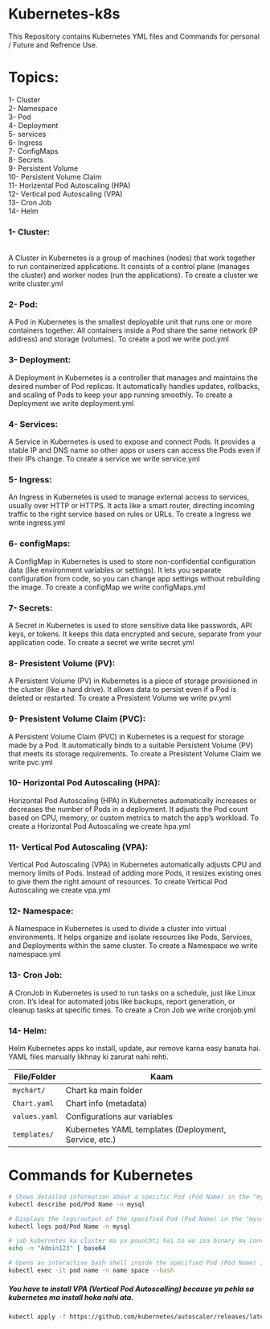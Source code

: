 # Kubernetes-k8s
This Repository contains Kubernetes YML files and Commands for personal / Future and Refrence Use.

# Topics: <br/>
   1- Cluster <br/>
   2- Namespace <br/>
   3- Pod <br/>
   4- Deployment <br/>
   5- services <br/>
   6- Ingress <br/>
   7- ConfigMaps <br/>
   8- Secrets <br/>
   9- Persistent Volume <br/>
   10- Persistent Volume Claim <br/>
   11- Horizental Pod Autoscaling (HPA) <br/>
   12- Vertical pod Autoscaling (VPA) <br/>
   13- Cron Job <br/>
   14- Helm <br/>


<h3>1- Cluster:</h3> <br/> 
A Cluster in Kubernetes is a group of machines (nodes) that work together to run containerized applications.
It consists of a control plane (manages the cluster) and worker nodes (run the applications). To create a cluster we write cluster.yml

<h3>2- Pod:</h3>
A Pod in Kubernetes is the smallest deployable unit that runs one or more containers together.
All containers inside a Pod share the same network (IP address) and storage (volumes). To create a pod we write pod.yml

<h3>3- Deployment:</h3>
A Deployment in Kubernetes is a controller that manages and maintains the desired number of Pod replicas.
It automatically handles updates, rollbacks, and scaling of Pods to keep your app running smoothly. To create a Deployment we write deployment.yml

<h3>4- Services:</h3>
A Service in Kubernetes is used to expose and connect Pods.
It provides a stable IP and DNS name so other apps or users can access the Pods even if their IPs change. To create a service we write service.yml

<h3>5- Ingress:</h3>
An Ingress in Kubernetes is used to manage external access to services, usually over HTTP or HTTPS.
It acts like a smart router, directing incoming traffic to the right service based on rules or URLs. To create a Ingress we write ingress.yml

<h3>6- configMaps:</h3>
A ConfigMap in Kubernetes is used to store non-confidential configuration data (like environment variables or settings).
It lets you separate configuration from code, so you can change app settings without rebuilding the image. To create a configMap we write configMaps.yml

<h3>7- Secrets:</h3>
A Secret in Kubernetes is used to store sensitive data like passwords, API keys, or tokens.
It keeps this data encrypted and secure, separate from your application code. To create a secret we write secret.yml

<h3>8- Presistent Volume (PV):</h3>
A Persistent Volume (PV) in Kubernetes is a piece of storage provisioned in the cluster (like a hard drive).
It allows data to persist even if a Pod is deleted or restarted. To create a Presistent Volume we write pv.yml

<h3>9- Presistent Volume Claim (PVC):</h3>
A Persistent Volume Claim (PVC) in Kubernetes is a request for storage made by a Pod.
It automatically binds to a suitable Persistent Volume (PV) that meets its storage requirements. To create a Presistent Volume Claim we write pvc.yml

<h3>10- Horizontal Pod Autoscaling (HPA):</h3>
Horizontal Pod Autoscaling (HPA) in Kubernetes automatically increases or decreases the number of Pods in a deployment.
It adjusts the Pod count based on CPU, memory, or custom metrics to match the app’s workload. To create a Horizontal Pod Autoscaling we create hpa.yml

<h3>11- Vertical Pod Autoscaling (VPA):</h3>
Vertical Pod Autoscaling (VPA) in Kubernetes automatically adjusts CPU and memory limits of Pods.
Instead of adding more Pods, it resizes existing ones to give them the right amount of resources. To create Vertical Pod Autoscaling we create vpa.yml

<h3>12- Namespace:</h3>
A Namespace in Kubernetes is used to divide a cluster into virtual environments.
It helps organize and isolate resources like Pods, Services, and Deployments within the same cluster. To create a Namespace we write namespace.yml

<h3>13- Cron Job:</h3>
A CronJob in Kubernetes is used to run tasks on a schedule, just like Linux cron.
It’s ideal for automated jobs like backups, report generation, or cleanup tasks at specific times. To create a Cron Job we write cronjob.yml

<h3>14- Helm:</h3>
Helm Kubernetes apps ko install, update, aur remove karna easy banata hai.
YAML files manually likhnay ki zarurat nahi rehti.

| File/Folder   | Kaam                                                  |
| ------------- | ----------------------------------------------------- |
| `mychart/`    | Chart ka main folder                                  |
| `Chart.yaml`  | Chart info (metadata)                                 |
| `values.yaml` | Configurations aur variables                          |
| `templates/`  | Kubernetes YAML templates (Deployment, Service, etc.) |




# Commands for Kubernetes

```bash
# Shows detailed information about a specific Pod (Pod Name) in the "mysql" namespace, including status, containers, events, and resource usage.
kubectl describe pod/Pod Name -n mysql
```

```bash
# Displays the logs/output of the specified Pod (Pod Name) in the "mysql" namespace.
kubectl logs pod/Pod Name -n mysql
```

```bash
# jab kubernetes ka cluster ma ya pounchti hai to wo isa binary ma convert kr ka store krta etcd ma yani mazeed secure kr deta.
echo -n "Admin123" | base64 
```

```bash
# Opens an interactive bash shell inside the specified Pod (Pod Name) in the given namespace.
kubectl exec -it pod name -n name space --bash
```

<h5>You have to install VPA (Vertical Pod Autoscalling) because ya pehla sa kubernetes ma install hoka nahi ata.</h5>

```bash
kubectl apply -f https://github.com/kubernetes/autoscaler/releases/latest/download/vertical-pod-autoscaler.yaml
```
